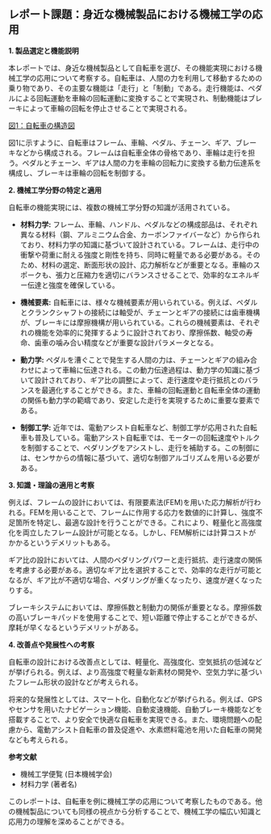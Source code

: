 ## レポート課題：身近な機械製品における機械工学の応用

**1. 製品選定と機能説明**

本レポートでは、身近な機械製品として自転車を選び、その機能実現における機械工学の応用について考察する。自転車は、人間の力を利用して移動するための乗り物であり、その主要な機能は「走行」と「制動」である。走行機能は、ペダルによる回転運動を車輪の回転運動に変換することで実現され、制動機能はブレーキによって車輪の回転を停止させることで実現される。

[図1：自転車の構造図](ここに自転車の簡単な構造図を挿入)

図1に示すように、自転車はフレーム、車輪、ペダル、チェーン、ギア、ブレーキなどから構成される。フレームは自転車全体の骨格であり、車輪は走行を担う。ペダルとチェーン、ギアは人間の力を車輪の回転力に変換する動力伝達系を構成し、ブレーキは車輪の回転を制御する。


**2. 機械工学分野の特定と適用**

自転車の機能実現には、複数の機械工学分野の知識が活用されている。

* **材料力学:** フレーム、車輪、ハンドル、ペダルなどの構成部品は、それぞれ異なる材料（鋼、アルミニウム合金、カーボンファイバーなど）から作られており、材料力学の知識に基づいて設計されている。フレームは、走行中の衝撃や荷重に耐える強度と剛性を持ち、同時に軽量である必要がある。そのため、材料の選定、断面形状の設計、応力解析などが重要となる。車輪のスポークも、張力と圧縮力を適切にバランスさせることで、効率的なエネルギー伝達と強度を確保している。

* **機械要素:** 自転車には、様々な機械要素が用いられている。例えば、ペダルとクランクシャフトの接続には軸受が、チェーンとギアの接続には歯車機構が、ブレーキには摩擦機構が用いられている。これらの機械要素は、それぞれの機能を効率的に発揮するように設計されており、摩擦係数、軸受の寿命、歯車の噛み合い精度などが重要な設計パラメータとなる。

* **動力学:** ペダルを漕ぐことで発生する人間の力は、チェーンとギアの組み合わせによって車輪に伝達される。この動力伝達過程は、動力学の知識に基づいて設計されており、ギア比の調整によって、走行速度や走行抵抗とのバランスを最適化することができる。また、車輪の回転運動と自転車全体の運動の関係も動力学の範疇であり、安定した走行を実現するために重要な要素である。

* **制御工学:** 近年では、電動アシスト自転車など、制御工学が応用された自転車も普及している。電動アシスト自転車では、モーターの回転速度やトルクを制御することで、ペダリングをアシストし、走行を補助する。この制御には、センサからの情報に基づいて、適切な制御アルゴリズムを用いる必要がある。


**3. 知識・理論の適用と考察**

例えば、フレームの設計においては、有限要素法(FEM)を用いた応力解析が行われる。FEMを用いることで、フレームに作用する応力を数値的に計算し、強度不足箇所を特定し、最適な設計を行うことができる。これにより、軽量化と高強度化を両立したフレーム設計が可能となる。しかし、FEM解析には計算コストがかかるというデメリットもある。

ギア比の設計においては、人間のペダリングパワーと走行抵抗、走行速度の関係を考慮する必要がある。適切なギア比を選択することで、効率的な走行が可能となるが、ギア比が不適切な場合、ペダリングが重くなったり、速度が遅くなったりする。

ブレーキシステムにおいては、摩擦係数と制動力の関係が重要となる。摩擦係数の高いブレーキパッドを使用することで、短い距離で停止することができるが、摩耗が早くなるというデメリットがある。


**4. 改善点や発展性への考察**

自転車の設計における改善点としては、軽量化、高強度化、空気抵抗の低減などが挙げられる。例えば、より高強度で軽量な新素材の開発や、空気力学に基づいたフレーム形状の設計などが考えられる。

将来的な発展性としては、スマート化、自動化などが挙げられる。例えば、GPSやセンサを用いたナビゲーション機能、自動変速機能、自動ブレーキ機能などを搭載することで、より安全で快適な自転車を実現できる。また、環境問題への配慮から、電動アシスト自転車の普及促進や、水素燃料電池を用いた自転車の開発なども考えられる。


**参考文献**

* 機械工学便覧 (日本機械学会)
* 材料力学 (著者名)


このレポートは、自転車を例に機械工学の応用について考察したものである。他の機械製品についても同様の視点から分析することで、機械工学の幅広い知識と応用力の理解を深めることができる。
